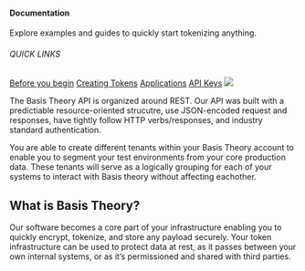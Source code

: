 <aside class="header-intro-box">
    <span>
        <h4>Documentation</h4>
        <p class="header-intro-body2-font">Explore examples and guides to quickly start tokenizing anything.</p>
        <h6>QUICK LINKS</h6>
        <span class="intro-quick-links">
            <a href="#getting-started">Before you begin</a>
            <a href="#create-token">Creating Tokens</a>
            <a href="#applications">Applications</a>
            <a href="#permissions">API Keys</a>
        </span>
    </span>
    <img src="./images/welcome.svg"/>
</aside>

The Basis Theory API is organized around REST. Our API was built with a predictiable resource-oriented strucutre, use JSON-encoded request and responses, have tightly follow HTTP verbs/responses, and industry standard authentication.

You are able to create different tenants within your Basis Theory account to enable you to segment your test environments from your core production data. These tenants will serve as a logically grouping for each of your systems to interact with Basis theory without affecting eachother.

## What is Basis Theory?
Our software becomes a core part of your infrastructure enabling you to quickly encrypt, tokenize, and store any payload securely. Your token infrastructure can be used to protect data at rest, as it passes between your own internal systems, or as it’s permissioned and shared with third parties.